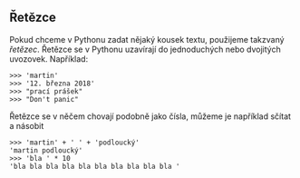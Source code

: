 ## Řetězce

Pokud chceme v Pythonu zadat nějaký kousek textu, použijeme takzvaný
*řetězec*. Řetězce se v Pythonu uzavírají do jednoduchých nebo dvojitých
uvozovek. Například:

```pycon
>>> 'martin'
>>> '12. března 2018'
>>> "prací prášek"
>>> "Don't panic"
```

Řetězce se v něčem chovají podobně jako čísla, můžeme je například sčítat a
násobit

```pycon
>>> 'martin' + ' ' + 'podloucký'
'martin podloucký'
>>> 'bla ' * 10
'bla bla bla bla bla bla bla bla bla bla '
```
